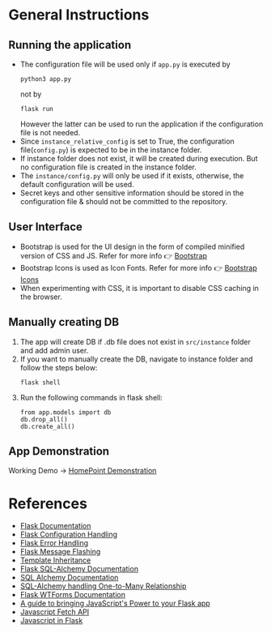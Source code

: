 # General Instructions
## Running the application
- The configuration file will be used only if `app.py` is executed by
    ```shell
    python3 app.py
    ```
    not by
    ```shell
    flask run
    ```
    However the latter can be used to run the application if the configuration file is not needed.
- Since `instance_relative_config` is set to True, the configuration file(`config.py`) is expected to be in the instance folder.
- If instance folder does not exist, it will be created during execution. But no configuration file is created in the instance folder.
- The `instance/config.py` will only be used if it exists, otherwise, the default configuration will be used.
- Secret keys and other sensitive information should be stored in the configuration file & should not be committed to the repository.
## User Interface
- Bootstrap is used for the UI design in the form of compiled minified version of CSS and JS. Refer for more info 👉 [Bootstrap](https://getbootstrap.com/)
- Bootstrap Icons is used as Icon Fonts. Refer for more info 👉 [Bootstrap Icons](https://icons.getbootstrap.com/)
- When experimenting with CSS, it is important to disable CSS caching in the browser.


## Manually creating DB
1. The app will create DB if .db file does not exist in `src/instance` folder and add admin user.
2. If you want to manually create the DB, navigate to instance folder and follow the steps below:
    ```shell
    flask shell
    ```
3. Run the following commands in flask shell:
    ```shell
    from app.models import db
    db.drop_all()
    db.create_all()
    ```

## App Demonstration
Working Demo -> [HomePoint Demonstration](https://youtu.be/7uARFWCOVhM)


# References
- [Flask Documentation](https://flask.palletsprojects.com/en/3.0.x/)
- [Flask Configuration Handling](https://flask.palletsprojects.com/en/3.0.x/config/#configuration-basics)
- [Flask Error Handling](https://flask.palletsprojects.com/en/3.0.x/errorhandling/#custom-error-pages)
- [Flask Message Flashing](https://flask.palletsprojects.com/en/3.0.x/patterns/flashing/)
- [Template Inheritance](https://flask.palletsprojects.com/en/2.3.x/patterns/templateinheritance/)
- [Flask SQL-Alchemy Documentation](https://flask-sqlalchemy.palletsprojects.com/en/3.1.x/)
- [SQL Alchemy Documentation](https://docs.sqlalchemy.org/en/20/)
- [SQL-Alchemy handling One-to-Many Relationship](https://docs.sqlalchemy.org/en/20/orm/basic_relationships.html#one-to-many)
- [Flask WTForms Documentation](https://wtforms.readthedocs.io/en/2.3.x/)
- [A guide to bringing JavaScript's Power to your Flask app](https://medium.com/@crawftv/javascript-jinja-flask-b0ebfdb406b3)
- [Javascript Fetch API](https://developer.mozilla.org/en-US/docs/Web/API/Fetch_API/Using_Fetch)
- [Javascript in Flask](https://flask.palletsprojects.com/en/3.0.x/patterns/javascript/)
